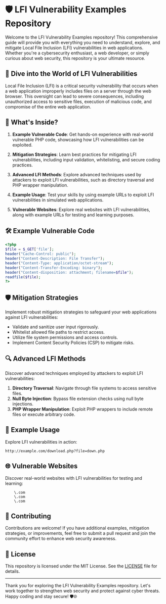 # 🛡️ LFI Vulnerability Examples Repository

Welcome to the LFI Vulnerability Examples repository! This comprehensive guide will provide you with everything you need to understand, explore, and mitigate Local File Inclusion (LFI) vulnerabilities in web applications. Whether you're a cybersecurity enthusiast, a web developer, or simply curious about web security, this repository is your ultimate resource.

## 🚀 Dive into the World of LFI Vulnerabilities

Local File Inclusion (LFI) is a critical security vulnerability that occurs when a web application improperly includes files on a server through the web browser. This oversight can lead to severe consequences, including unauthorized access to sensitive files, execution of malicious code, and compromise of the entire web application.

## 🎯 What's Inside?

1. **Example Vulnerable Code**: Get hands-on experience with real-world vulnerable PHP code, showcasing how LFI vulnerabilities can be exploited.

2. **Mitigation Strategies**: Learn best practices for mitigating LFI vulnerabilities, including input validation, whitelisting, and secure coding practices.

3. **Advanced LFI Methods**: Explore advanced techniques used by attackers to exploit LFI vulnerabilities, such as directory traversal and PHP wrapper manipulation.

4. **Example Usage**: Test your skills by using example URLs to exploit LFI vulnerabilities in simulated web applications.

5. **Vulnerable Websites**: Explore real websites with LFI vulnerabilities, along with example URLs for testing and learning purposes.

## 🛠️ Example Vulnerable Code

```php
<?php
$file = $_GET['file'];
header("Cache-Control: public");
header("Content-Description: File Transfer");
header("Content-Type: application/octet-stream");
header("Content-Transfer-Encoding: binary");
header("Content-disposition: attachment; filename=$file");
readfile($file);
?>
```

## 🛡️ Mitigation Strategies

Implement robust mitigation strategies to safeguard your web applications against LFI vulnerabilities:

- Validate and sanitize user input rigorously.
- Whitelist allowed file paths to restrict access.
- Utilize file system permissions and access controls.
- Implement Content Security Policies (CSP) to mitigate risks.

## 🔍 Advanced LFI Methods

Discover advanced techniques employed by attackers to exploit LFI vulnerabilities:

1. **Directory Traversal**: Navigate through file systems to access sensitive files.
2. **Null Byte Injection**: Bypass file extension checks using null byte injections.
3. **PHP Wrapper Manipulation**: Exploit PHP wrappers to include remote files or execute arbitrary code.

## 🚀 Example Usage

Explore LFI vulnerabilities in action:

```
http://example.com/download.php?file=down.php
```

## 🌐 Vulnerable Websites

Discover real-world websites with LFI vulnerabilities for testing and learning:

```
    \.com
    \.com
    \.com

```

## 🤝 Contributing

Contributions are welcome! If you have additional examples, mitigation strategies, or improvements, feel free to submit a pull request and join the community effort to enhance web security awareness.

## 📝 License

This repository is licensed under the MIT License. See the [LICENSE](LICENSE) file for details.

---

Thank you for exploring the LFI Vulnerability Examples repository. Let's work together to strengthen web security and protect against cyber threats. Happy coding and stay secure! 🛡️🌐
